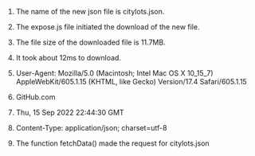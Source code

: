 1. The name of the new json file is citylots.json.
2. The expose.js file initiated the download of the new file.
3. The file size of the downloaded file is 11.7MB.
4. It took about 12ms to download.

5. User-Agent: Mozilla/5.0 (Macintosh; Intel Mac OS X 10_15_7) AppleWebKit/605.1.15 (KHTML, like Gecko) Version/17.4 Safari/605.1.15

6. GitHub.com

7.  Thu, 15 Sep 2022 22:44:30 GMT

8. Content-Type: application/json; charset=utf-8

9. The function fetchData() made the request for citylots.json